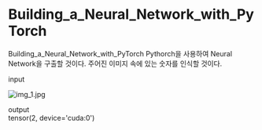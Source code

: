 # Building_a_Neural_Network_with_PyTorch
Building_a_Neural_Network_with_PyTorch Pythorch을 사용하여 Neural Network을 구출할 것이다. 주어진 이미지 속에 있는 숫자를 인식할 것이다.

input <br>

![img_1](https://github.com/chimeddor/Building_a_Neural_Network_with_PyTorch/assets/53028417/577f249e-f974-4182-a88e-1bee900fdf03).jpg

output <br>
tensor(2, device='cuda:0')
